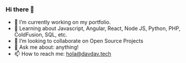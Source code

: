 ### Hi there 👋

<!--
**RamRider89/ramrider89** is a ✨ _special_ ✨ repository because its `README.md` (this file) appears on your GitHub profile.

Here are some ideas to get you started:
-->
- 🔭 I’m currently working on my portfolio.
- 🌱 Learning about Javascript, Angular, React, Node JS, Python, PHP, ColdFusion, SQL, etc.
- 👯 I’m looking to collaborate on Open Source Projects
- 💬 Ask me about: anything!
- 📫 How to reach me: hola@davdav.tech
